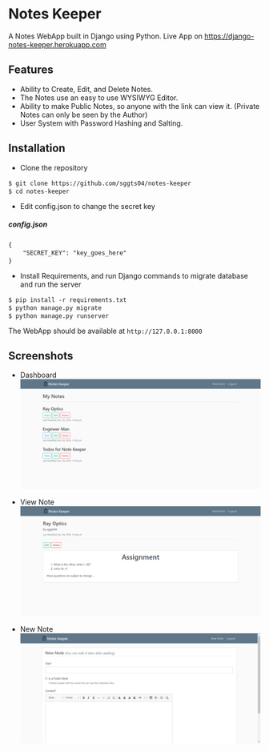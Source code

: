 # Notes Keeper

A Notes WebApp built in Django using Python. Live App on https://django-notes-keeper.herokuapp.com 

## Features
* Ability to Create, Edit, and Delete Notes.
* The Notes use an easy to use WYSIWYG Editor.
* Ability to make Public Notes, so anyone with the link can view it. (Private Notes can only be seen by the Author)
* User System with Password Hashing and Salting.

## Installation
* Clone the repository
```
$ git clone https://github.com/sggts04/notes-keeper
$ cd notes-keeper
```
* Edit config.json to change the secret key    
##### config.json
```
{
	"SECRET_KEY": "key_goes_here"
}
```
* Install Requirements, and run Django commands to migrate database and run the server
```
$ pip install -r requirements.txt
$ python manage.py migrate
$ python manage.py runserver
```
The WebApp should be available at `http://127.0.0.1:8000`

## Screenshots
* Dashboard
![](https://raw.githubusercontent.com/sggts04/notes-keeper/master/screenshots/dash.PNG?token=ATuFn5_N4YWHLL2od8nnBf-hRwt60S1Jks5cNFmqwA%3D%3D)

* View Note
![](https://raw.githubusercontent.com/sggts04/notes-keeper/master/screenshots/view.PNG?token=ATuFn968d2wD22lgnQc_W_G_ncJ70VRVks5cNFl7wA%3D%3D)

* New Note
![](https://raw.githubusercontent.com/sggts04/notes-keeper/master/screenshots/new.PNG?token=ATuFnwV_iYUPfARos07kVyYqkvTag6uDks5cNFnDwA%3D%3D)
